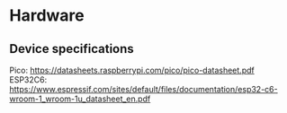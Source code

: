 # Hardware

## Device specifications


Pico: https://datasheets.raspberrypi.com/pico/pico-datasheet.pdf
ESP32C6: https://www.espressif.com/sites/default/files/documentation/esp32-c6-wroom-1_wroom-1u_datasheet_en.pdf

